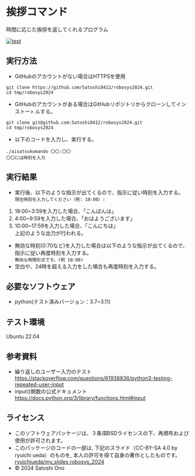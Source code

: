 # 挨拶コマンド
時間に応じた挨拶を返してくれるプログラム

[![test](https://github.com/Satoshi0412/robosys2024/actions/workflows/test.yml/badge.svg)](https://github.com/Satoshi0412/robosys2024/actions/workflows/test.yml)

## 実行方法
* GitHubのアカウントがない場合はHTTPSを使用
~~~
git clone https://github.com/Satoshi0412/robosys2024.git  
cd tmp/robosys2024
~~~

* GitHubのアカウントがある場合はGitHubリポジトリからクローンしてインストー>
ルする。  
~~~
git clone git@github.com:Satoshi0412/robosys2024.git  
cd tmp/robosys2024  
~~~

* 以下のコードを入力し、実行する。  
~~~
./aisatsukomando 〇〇:〇〇   
〇〇には時刻を入力
~~~

## 実行結果
* 実行後、以下のような指示が出てくるので、指示に従い時刻を入力する。  
`現在時刻を入力してください（例: 18:00）:`
1. 18:00~3:59を入力した場合、「こんばんは」
2. 4:00~9:59を入力した場合、「おはようございます」
3. 10:00~17:59を入力した場合、「こんにちは」  
上記のような出力が行われる。
* 無効な時刻(0:70など)を入力した場合は以下のような指示が出てくるので、指示に従い再度時刻を入力する。  
`無効な時間形式です。(例 18:00)`
* 空白や、24時を超える入力をした場合も再度時刻を入力する。

## 必要なソフトウェア
* python(テスト済みバージョン：3.7~3.11)

## テスト環境
Ubuntu 22.04

## 参考資料
* 繰り返しのユーザー入力のテスト
https://stackoverflow.com/questions/61938836/python3-testing-repeated-user-input
* input()関数の公式ドキュメント
https://docs.python.org/3/library/functions.html#input

## ライセンス
* このソフトウェアパッケージは、３条項BSDライセンスの下、再頒布および使用が許可されます。
* このパッケージのコードの一部は, 下記のスライド（CC-BY-SA 4.0 by ryuichi ueda）のものを, 本人の許可を得て自身の著作としたものです。  
[ryuichiueda/my_slides robosys_2024](https://github.com/ryuichiueda/slides_marp/tree/master/robosys2024)
* © 2024 Satoshi Ono
